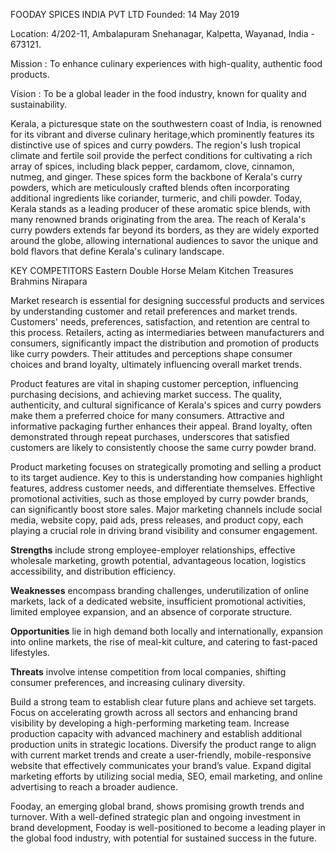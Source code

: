FOODAY SPICES INDIA PVT LTD
Founded: 14 May 2019

Location: 4/202-11, Ambalapuram Snehanagar, Kalpetta, Wayanad, India - 673121.

Mission : To enhance culinary experiences with high-quality, authentic food products.

Vision : To be a global leader in the food industry, known for quality and sustainability.

Kerala, a picturesque state on the southwestern coast of India, is renowned for its vibrant and diverse culinary heritage,which prominently features its distinctive use of spices and curry powders.
The region's lush tropical climate and fertile soil provide the perfect conditions for cultivating a rich array of spices, including black pepper, cardamom, clove, cinnamon, nutmeg, and ginger. 
These spices form the backbone of Kerala's curry powders, which are meticulously crafted blends often incorporating additional ingredients like coriander, turmeric, and chili powder. 
Today, Kerala stands as a leading producer of these aromatic spice blends, with many renowned brands originating from the area. 
The reach of Kerala's curry powders extends far beyond its borders, as they are widely exported around the globe, allowing international audiences to savor the unique and bold flavors that define Kerala's culinary landscape.


KEY COMPETITORS
Eastern 
Double Horse
Melam
Kitchen Treasures
Brahmins
Nirapara

Market research is essential for designing successful products and services by understanding customer and retail preferences and market trends.
Customers' needs, preferences, satisfaction, and retention are central to this process.
Retailers, acting as intermediaries between manufacturers and consumers, significantly impact the distribution and promotion of products like curry powders.
Their attitudes and perceptions shape consumer choices and brand loyalty, ultimately influencing overall market trends.

Product features are vital in shaping customer perception, influencing purchasing decisions, and achieving market success. 
The quality, authenticity, and cultural significance of Kerala's spices and curry powders make them a preferred choice for many consumers. 
Attractive and informative packaging further enhances their appeal. 
Brand loyalty, often demonstrated through repeat purchases, underscores that satisfied customers are likely to consistently choose the same curry powder brand.

Product marketing focuses on strategically promoting and selling a product to its target audience.
Key to this is understanding how companies highlight features, address customer needs, and differentiate themselves. 
Effective promotional activities, such as those employed by curry powder brands, can significantly boost store sales. 
Major marketing channels include social media, website copy, paid ads, press releases, and product copy, each playing a crucial role in driving brand visibility and consumer engagement.

**Strengths** include strong employee-employer relationships, effective wholesale marketing, growth potential, advantageous location, logistics accessibility, and distribution efficiency.

**Weaknesses** encompass branding challenges, underutilization of online markets, lack of a dedicated website, insufficient promotional activities, limited employee expansion, and an absence of corporate structure.

**Opportunities** lie in high demand both locally and internationally, expansion into online markets, the rise of meal-kit culture, and catering to fast-paced lifestyles.

**Threats** involve intense competition from local companies, shifting consumer preferences, and increasing culinary diversity.

Build a strong team to establish clear future plans and achieve set targets. 
Focus on accelerating growth across all sectors and enhancing brand visibility by developing a high-performing marketing team. 
Increase production capacity with advanced machinery and establish additional production units in strategic locations. 
Diversify the product range to align with current market trends and create a user-friendly, mobile-responsive website that effectively communicates your brand’s value. 
Expand digital marketing efforts by utilizing social media, SEO, email marketing, and online advertising to reach a broader audience.

Fooday, an emerging global brand, shows promising growth trends and turnover. 
With a well-defined strategic plan and ongoing investment in brand development, Fooday is well-positioned to become a leading player in the global food industry, with potential for sustained success in the future.
